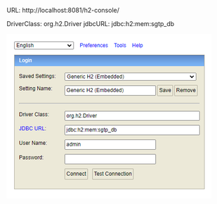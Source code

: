 URL: http://localhost:8081/h2-console/

DriverClass: org.h2.Driver
jdbcURL: jdbc:h2:mem:sgtp_db

![alt text](image.png)